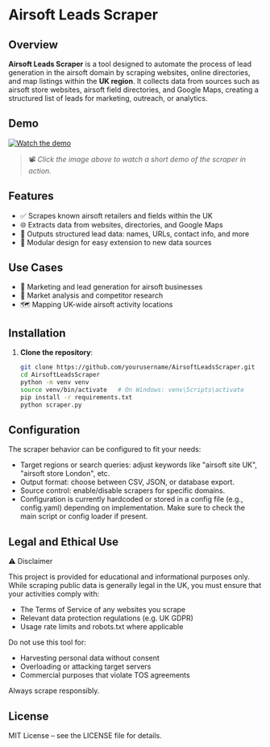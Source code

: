 # Airsoft Leads Scraper

## Overview

**Airsoft Leads Scraper** is a tool designed to automate the process of lead generation in the airsoft domain by scraping websites, online directories, and map listings within the **UK region**. It collects data from sources such as airsoft store websites, airsoft field directories, and Google Maps, creating a structured list of leads for marketing, outreach, or analytics.

## Demo

[![Watch the demo](https://img.youtube.com/vi/YOUR_VIDEO_ID_HERE/0.jpg)](https://www.youtube.com/watch?v=YOUR_VIDEO_ID_HERE)

> 📽️ _Click the image above to watch a short demo of the scraper in action._

## Features

- ✅ Scrapes known airsoft retailers and fields within the UK  
- 🌐 Extracts data from websites, directories, and Google Maps  
- 📄 Outputs structured lead data: names, URLs, contact info, and more  
- 🔧 Modular design for easy extension to new data sources  

## Use Cases

- 📣 Marketing and lead generation for airsoft businesses  
- 🧭 Market analysis and competitor research  
- 🗺️ Mapping UK-wide airsoft activity locations  

## Installation

1. **Clone the repository**:
   ```bash
   git clone https://github.com/yourusername/AirsoftLeadsScraper.git
   cd AirsoftLeadsScraper
   python -m venv venv
   source venv/bin/activate   # On Windows: venv\Scripts\activate
   pip install -r requirements.txt
   python scraper.py

## Configuration
The scraper behavior can be configured to fit your needs:

- Target regions or search queries: adjust keywords like "airsoft site UK", "airsoft store London", etc.
- Output format: choose between CSV, JSON, or database export.
- Source control: enable/disable scrapers for specific domains.
- Configuration is currently hardcoded or stored in a config file (e.g., config.yaml) depending on implementation. Make sure to check the main script or config loader if present.

## Legal and Ethical Use
⚠️ Disclaimer

This project is provided for educational and informational purposes only. While scraping public data is generally legal in the UK, you must ensure that your activities comply with:
- The Terms of Service of any websites you scrape
- Relevant data protection regulations (e.g. UK GDPR)
- Usage rate limits and robots.txt where applicable

Do not use this tool for:
- Harvesting personal data without consent
- Overloading or attacking target servers
- Commercial purposes that violate TOS agreements

Always scrape responsibly.


## License
MIT License – see the LICENSE file for details.
